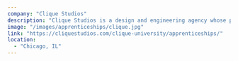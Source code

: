 ```yaml
---
company: "Clique Studios"
description: "Clique Studios is a design and engineering agency whose program trains apprentices with the skills necessary to get a role as a junior full-stack engineer at a small company or agency."
image: "/images/apprenticeships/clique.jpg"
link: "https://cliquestudios.com/clique-university/apprenticeships/"
location:
  - "Chicago, IL"
---
```

